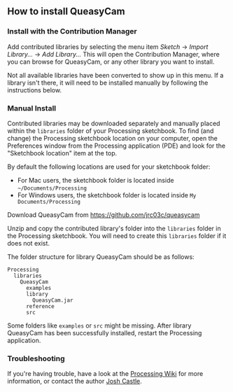 ## How to install QueasyCam

### Install with the Contribution Manager

Add contributed libraries by selecting the menu item _Sketch_ → _Import Library..._ → _Add Library..._ This will open the Contribution Manager, where you can browse for QueasyCam, or any other library you want to install.

Not all available libraries have been converted to show up in this menu. If a library isn't there, it will need to be installed manually by following the instructions below.

### Manual Install

Contributed libraries may be downloaded separately and manually placed within the `libraries` folder of your Processing sketchbook. To find (and change) the Processing sketchbook location on your computer, open the Preferences window from the Processing application (PDE) and look for the "Sketchbook location" item at the top.

By default the following locations are used for your sketchbook folder: 
  * For Mac users, the sketchbook folder is located inside `~/Documents/Processing` 
  * For Windows users, the sketchbook folder is located inside `My Documents/Processing`

Download QueasyCam from https://github.com/jrc03c/queasycam

Unzip and copy the contributed library's folder into the `libraries` folder in the Processing sketchbook. You will need to create this `libraries` folder if it does not exist.

The folder structure for library QueasyCam should be as follows:

```
Processing
  libraries
    QueasyCam
      examples
      library
        QueasyCam.jar
      reference
      src
```
             
Some folders like `examples` or `src` might be missing. After library QueasyCam has been successfully installed, restart the Processing application.

### Troubleshooting

If you're having trouble, have a look at the [Processing Wiki](https://github.com/processing/processing/wiki/How-to-Install-a-Contributed-Library) for more information, or contact the author [Josh Castle](https://twitter.com/jrc03c).
